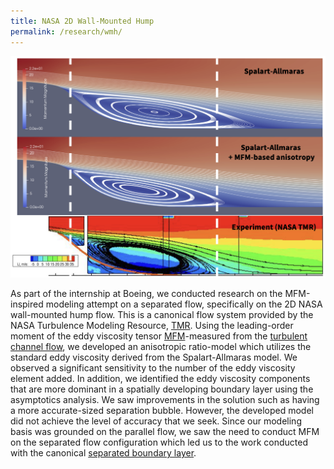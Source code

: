 ```yaml
---
title: NASA 2D Wall-Mounted Hump
permalink: /research/wmh/
---
```


![WMH Image 1](../../img/wmh_1.png)

As part of the internship at Boeing, we conducted research on the MFM-inspired modeling attempt on a separated flow, specifically on the 2D NASA wall-mounted hump flow. This is a canonical flow system provided by the NASA Turbulence Modeling Resource, [TMR](https://turbmodels.larc.nasa.gov/nasahump_val.html). Using the leading-order moment of the eddy viscosity tensor [MFM](/research/mfm)-measured from the [turbulent channel flow](/research/channel), we developed an anisotropic ratio-model which utilizes the standard eddy viscosity derived from the Spalart-Allmaras model. We observed a significant sensitivity to the number of the eddy viscosity element added. In addition, we identified the eddy viscosity components that are more dominant in a spatially developing boundary layer using the asymptotics analysis. We saw improvements in the solution such as having a more accurate-sized separation bubble. However, the developed model did not achieve the level of accuracy that we seek. Since our modeling basis was grounded on the parallel flow, we saw the need to conduct MFM on the separated flow configuration which led us to the work conducted with the canonical [separated boundary layer](/research/sbl).
